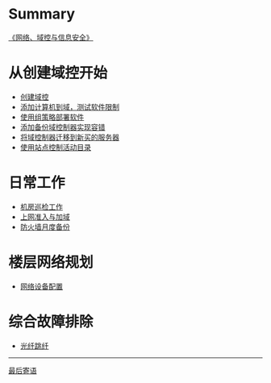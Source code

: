 # Summary

[《网络、域控与信息安全》](guide/readme.md)


# 从创建域控开始

- [创建域控](creator/ad/anzhuang_yukong.md)
- [添加计算机到域，测试软件限制](creator/ad/yu_ruanjian_xianzhi.md)
- [使用组策略部署软件](creator/ad/yu_ruanjian_anzhuang.md)
- [添加备份域控制器实现容错](creator/ad/ad_beifen.md)
- [将域控制器迁移到新买的服务器](creator/ad/huanxin_yukong.md)
- [使用站点控制活动目录](creator/ad/zhandian_ad.md)

# 日常工作

- [机房巡检工作](richang/jifang_xunjian.md)
- [上网准入与加域](richang/zhunru_jiayu.md)
- [防火墙月度备份](richang/fanghuoqiang_beifen.md)

# 楼层网络规划

- [网络设备配置](wangluo/wangluo_shebei_peizhi)

# 综合故障排除

- [光纤跳纤](guzhang_chuli/guangxuan_tiaoxuan.md)

<!-- # 验收明细

- [物理/网络/终端/数据安全及权限管控](yanshou/mingxi/wu_wang_shu_quan.md)

# 业务连续性管理

- [UPS应急演练方案](yanshou/yu_an/ups.md)
- [服务器故障预案](yanshou/yu_an/fuwuqi.md)
- [网络故障应急方案](yanshou/yu_an/wangluo.md)
- [网络设备故障应急方案](yanshou/yu_an/wangluo_shebei.md)
- [专线故障预案](yanshou/yu_an/zhuanxian.md) -->

-----------

[最后寄语](xiexie/readme.md)

